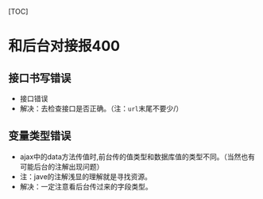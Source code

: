 [TOC]



# 和后台对接报400

## 接口书写错误

- 接口错误
- 解决：去检查接口是否正确。（注：`url`末尾不要少/）

## 变量类型错误

- ajax中的data方法传值时,前台传的值类型和数据库值的类型不同。（当然也有可能后台的注解出现问题）
- 注：jave的注解浅显的理解就是寻找资源。
- 解决：一定注意看后台传过来的字段类型。